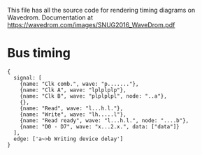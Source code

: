 This file has all the source code for rendering timing diagrams on Wavedrom. Documentation at https://wavedrom.com/images/SNUG2016_WaveDrom.pdf

# Bus timing

```
{
  signal: [
    {name: "Clk comb.", wave: "p......."},
    {name: "Clk A", wave: "lplplplp"},
    {name: "Clk B", wave: "plplplpl", node: "..a"},
    {},
    {name: "Read", wave: "l...h.l."},
    {name: "Write", wave: "lh.....l"},
    {name: "Read ready", wave: "l...h.l.", node: "....b"},
    {name: "D0 - D7", wave: "x...2.x.", data: ["data"]}
  ],
  edge: ['a~>b Writing device delay']
}
```